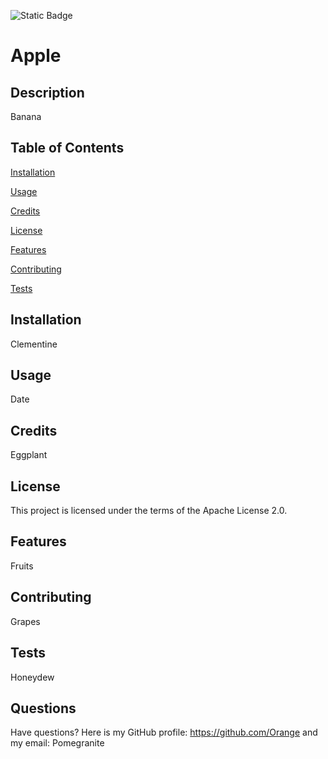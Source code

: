 ![Static Badge](https://img.shields.io/badge/License-Apache%20License%202.0-blue)
# Apple
## Description
Banana
## Table of Contents
[Installation](#installation)

[Usage](#usage)

[Credits](#credits)

[License](#license)

[Features](#features)

[Contributing](#contributing)

[Tests](#tests)

## Installation
Clementine
## Usage
Date
## Credits
Eggplant
## License
This project is licensed under the terms of the Apache License 2.0.
## Features
Fruits
## Contributing
Grapes
## Tests
Honeydew
## Questions
Have questions? Here is my GitHub profile: https://github.com/Orange and my email: Pomegranite